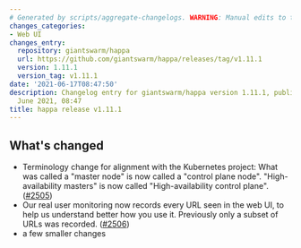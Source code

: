 ```yaml
---
# Generated by scripts/aggregate-changelogs. WARNING: Manual edits to this files will be overwritten.
changes_categories:
- Web UI
changes_entry:
  repository: giantswarm/happa
  url: https://github.com/giantswarm/happa/releases/tag/v1.11.1
  version: 1.11.1
  version_tag: v1.11.1
date: '2021-06-17T08:47:50'
description: Changelog entry for giantswarm/happa version 1.11.1, published on 17
  June 2021, 08:47
title: happa release v1.11.1
---
```


## What's changed

- Terminology change for alignment with the Kubernetes project: What was called a "master node" is now called a "control plane node". "High-availability masters" is now called "High-availability control plane".  ([#2505](https://github.com/giantswarm/happa/pull/2505))
- Our real user monitoring now records every URL seen in the web UI, to help us understand better how you use it. Previously only a subset of URLs was recorded. ([#2506](https://github.com/giantswarm/happa/pull/2506))
- a few smaller changes

